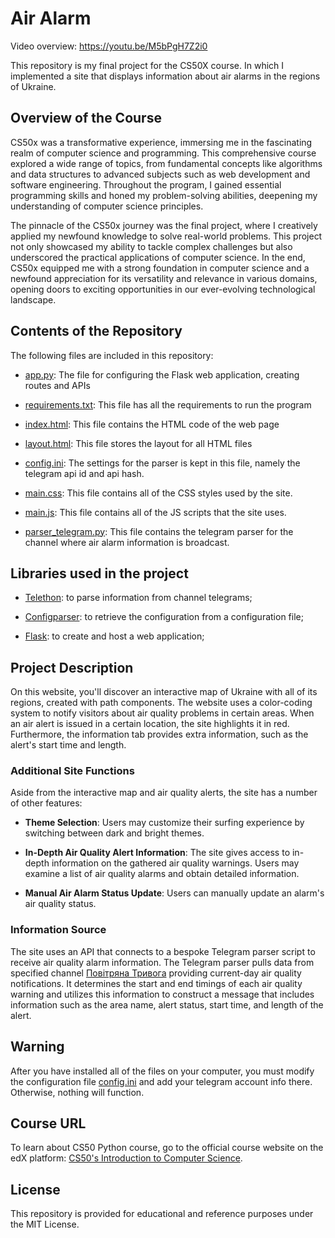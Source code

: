 # Air Alarm

Video overview:  <https://youtu.be/M5bPgH7Z2i0>

This repository is my final project for the СS50X course. In which I implemented a site that displays information about air alarms in the regions of Ukraine.


## Overview of the Course
CS50x was a transformative experience, immersing me in the fascinating realm of computer science and programming. This comprehensive course explored a wide range of topics, from fundamental concepts like algorithms and data structures to advanced subjects such as web development and software engineering. Throughout the program, I gained essential programming skills and honed my problem-solving abilities, deepening my understanding of computer science principles.

The pinnacle of the CS50x journey was the final project, where I creatively applied my newfound knowledge to solve real-world problems. This project not only showcased my ability to tackle complex challenges but also underscored the practical applications of computer science. In the end, CS50x equipped me with a strong foundation in computer science and a newfound appreciation for its versatility and relevance in various domains, opening doors to exciting opportunities in our ever-evolving technological landscape.


## Contents of the Repository
The following files are included in this repository:

- [app.py](app.py): The file for configuring the Flask web application, creating routes and APIs

- [requirements.txt](requirements.txt): This file has all the requirements to run the program

- [index.html](templates/index.html): This file contains the HTML code of the web page

- [layout.html](templates/layout.html): This file stores the layout for all HTML files

- [config.ini](static/config/config.ini): The settings for the parser is kept in this file, namely the telegram api id and api hash.
  
- [main.css](static/css/main.css): This file contains all of the CSS styles used by the site.
  
- [main.js](static/js/main.js): This file contains all of the JS scripts that the site uses.
  
- [parser_telegram.py](static/python/parser_telegram.py): This file contains the telegram parser for the channel where air alarm information is broadcast.


## Libraries used in the project
- [Telethon](https://docs.telethon.dev/en/stable/): to parse information from channel telegrams;

- [Configparser](https://docs.python.org/3/library/configparser.html): to retrieve the configuration from a configuration file;

- [Flask](https://flask.palletsprojects.com/en/3.0.x/): to create and host a web application;


## Project Description
On this website, you'll discover an interactive map of Ukraine with all of its regions, created with path components. The website uses a color-coding system to notify visitors about air quality problems in certain areas. When an air alert is issued in a certain location, the site highlights it in red. Furthermore, the information tab provides extra information, such as the alert's start time and length.

### Additional Site Functions

Aside from the interactive map and air quality alerts, the site has a number of other features:

- **Theme Selection**: Users may customize their surfing experience by switching between dark and bright themes.
  
- **In-Depth Air Quality Alert Information**: The site gives access to in-depth information on the gathered air quality warnings. Users may examine a list of air quality alarms and obtain detailed information.

- **Manual Air Alarm Status Update**: Users can manually update an alarm's air quality status.

### Information Source

The site uses an API that connects to a bespoke Telegram parser script to receive air quality alarm information. The Telegram parser pulls data from specified channel [Повітряна Тривога](https://t.me/air_alert_ua) providing current-day air quality notifications. It determines the start and end timings of each air quality warning and utilizes this information to construct a message that includes information such as the area name, alert status, start time, and length of the alert.


## Warning

After you have installed all of the files on your computer, you must modify the configuration file [config.ini](static/config/config.ini) and add your telegram account info there. Otherwise, nothing will function.


## Course URL

To learn about CS50 Python course, go to the official course website on the edX platform: [CS50's Introduction to Computer Science](https://www.edx.org/learn/computer-science/harvard-university-cs50-s-introduction-to-computer-science).


## License

This repository is provided for educational and reference purposes under the MIT License.
